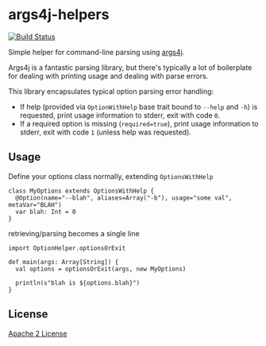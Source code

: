 # args4j-helpers

[![Build Status](https://drone.io/github.com/ogrodnek/args4j-helpers/status.png)](https://drone.io/github.com/ogrodnek/args4j-helpers/latest)

Simple helper for command-line parsing using [args4j](http://args4j.kohsuke.org/).

Args4j is a fantastic parsing library, but there's typically a lot of boilerplate for dealing with printing usage and dealing with parse errors.

This library encapsulates typical option parsing error handling:

* If help (provided via `OptionWithHelp` base trait bound to `--help` and `-h`) is requested, print usage information to stderr, exit with code `0`.
* If a required option is missing (`required=true`), print usage information to stderr, exit with code `1` (unless help was requested).


## Usage

Define your options class normally, extending `OptionsWithHelp`

```
class MyOptions extends OptionsWithHelp {
  @Option(name="--blah", aliases=Array("-b"), usage="some val", metaVar="BLAH")
  var blah: Int = 0
}
```

retrieving/parsing becomes a single line

```
import OptionHelper.optionsOrExit

def main(args: Array[String]) {
  val options = optionsOrExit(args, new MyOptions)
  
  println(s"blah is ${options.blah}")
}
```

## License

[Apache 2 License](http://www.apache.org/licenses/LICENSE-2.0.html)